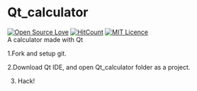 # Qt_calculator

[![Open Source Love](https://badges.frapsoft.com/os/v1/open-source.png?v=103)](https://github.com/ellerbrock/open-source-badges/)
[![HitCount](http://hits.dwyl.io/tushar-tyagi/Qt_calculator.svg)](http://hits.dwyl.io/tushar-tyagi/Qt_calculator)
[![MIT Licence](https://badges.frapsoft.com/os/mit/mit.svg?v=103)](https://opensource.org/licenses/mit-license.php)
<br>
A calculator made with Qt

1.Fork and setup git.

2.Download Qt IDE, and open Qt_calculator folder as a project.

3. Hack!

